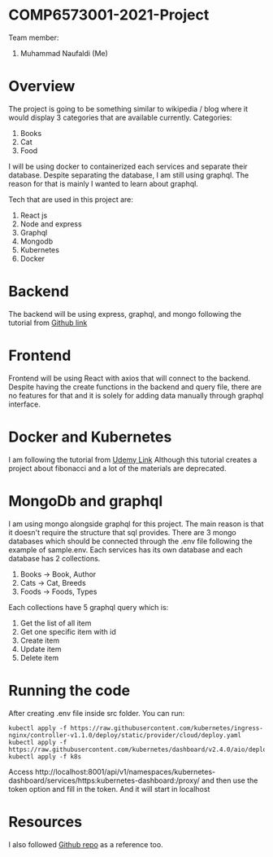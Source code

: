 # COMP6573001-2021-Project
Team member:
1. Muhammad Naufaldi (Me)

# Overview
The project is going to be something similar to wikipedia / blog where it would display 3 categories that are available currently.
Categories:
1. Books
2. Cat
3. Food

I will be using docker to containerized each services and separate their database. Despite separating the database, I am still using graphql. The reason for that is mainly I wanted to learn about graphql.

Tech that are used in this project are:
1. React js
2. Node and express
3. Graphql
4. Mongodb
5. Kubernetes
6. Docker

# Backend
The backend will be using express, graphql, and mongo following the tutorial from
[Github link](https://github.com/tariqulislam/express-graphql-with-mongoose )

# Frontend
Frontend will be using React with axios that will connect to the backend. Despite having the create functions in the backend and query file, there are no features for that and it is solely for adding data manually through graphql interface. 

# Docker and Kubernetes
I am following the tutorial from [Udemy Link](https://www.udemy.com/course/docker-and-kubernetes-the-complete-guide/) Although this tutorial creates a project about fibonacci and a lot of the materials are deprecated.

# MongoDb and graphql
I am using mongo alongside graphql for this project. The main reason is that it doesn't require the structure that sql provides. There are 3 mongo databases which should be connected through the .env file following the example of sample.env.
Each services has its own database and each database has 2 collections.
1. Books -> Book, Author
2. Cats -> Cat, Breeds
3. Foods -> Foods, Types

Each collections have 5 graphql query which is:
1. Get the list of all item
2. Get one specific item with id
3. Create item
4. Update item
5. Delete item

# Running the code
After creating .env file inside src folder. You can run:
```
kubectl apply -f https://raw.githubusercontent.com/kubernetes/ingress-nginx/controller-v1.1.0/deploy/static/provider/cloud/deploy.yaml
kubectl apply -f https://raw.githubusercontent.com/kubernetes/dashboard/v2.4.0/aio/deploy/recommended.yaml
kubectl apply -f k8s
```
Access http://localhost:8001/api/v1/namespaces/kubernetes-dashboard/services/https:kubernetes-dashboard:/proxy/ and then use the token option and fill in the token.
And it will start in localhost

# Resources
I also followed [Github repo](https://github.com/fChristenson/microservices-example/tree/master/web) as a reference too.
